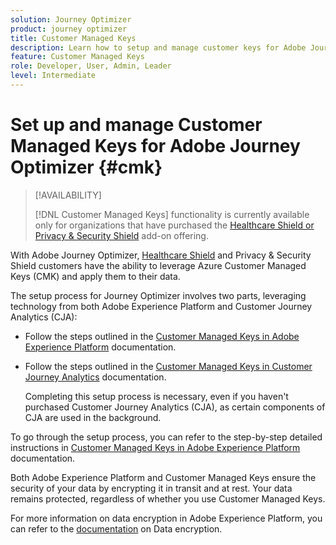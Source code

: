 ```yaml
---
solution: Journey Optimizer
product: journey optimizer
title: Customer Managed Keys
description: Learn how to setup and manage customer keys for Adobe Journey Optimizer.
feature: Customer Managed Keys
role: Developer, User, Admin, Leader
level: Intermediate
---
```

# Set up and manage Customer Managed Keys for Adobe Journey Optimizer {#cmk}

>[!AVAILABILITY]
>
>[!DNL Customer Managed Keys] functionality is currently available only for organizations that have purchased the [Healthcare Shield or Privacy & Security Shield](https://experienceleague.adobe.com/docs/events/customer-data-management-voices-recordings/governance/healthcare-shield.html) add-on offering.

With Adobe Journey Optimizer, [Healthcare Shield](https://www.adobe.com/trust/compliance/hipaa-ready.html) and Privacy & Security Shield customers have the ability to leverage Azure Customer Managed Keys (CMK) and apply them to their data.

The setup process for Journey Optimizer involves two parts, leveraging technology from both Adobe Experience Platform and Customer Journey Analytics (CJA):

* Follow the steps outlined in the [Customer Managed Keys in Adobe Experience Platform](https://experienceleague.adobe.com/docs/experience-platform/landing/governance-privacy-security/customer-managed-keys.html) documentation.

* Follow the steps outlined in the [Customer Managed Keys in Customer Journey Analytics](https://experienceleague.adobe.com/docs/analytics-platform/using/cja-privacy/cmk.html) documentation. 
    
    Completing this setup process is necessary, even if you haven't purchased Customer Journey Analytics (CJA), as certain components of CJA are used in the background.

To go through the setup process, you can refer to the step-by-step detailed instructions in [Customer Managed Keys in Adobe Experience Platform](https://experienceleague.adobe.com/docs/experience-platform/landing/governance-privacy-security/encryption.html) documentation.

Both Adobe Experience Platform and Customer Managed Keys ensure the security of your data by encrypting it in transit and at rest. Your data remains protected, regardless of whether you use Customer Managed Keys.

For more information on data encryption in Adobe Experience Platform, you can refer to the [documentation](https://experienceleague.adobe.com/docs/experience-platform/landing/governance-privacy-security/encryption.html) on Data encryption.
